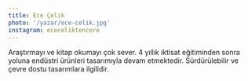 ```yaml
---
title: Ece Çelik
photo: '/yazar/ece-celik.jpg'
instagram: ececeliktencere
---
```

Araştırmayı ve kitap okumayı çok sever. 4 yıllık iktisat eğitiminden sonra yoluna endüstri ürünleri tasarımıyla devam etmektedir. Sürdürülebilir ve çevre dostu tasarımlara ilgilidir.